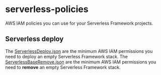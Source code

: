 # serverless-policies

AWS IAM policies you can use for your Serverless Framework projects.

## Serverless deploy

The [ServerlessDeploy.json](./policies/ServerlessDeploy.json) are the minimum AWS IAM permissions you need to deploy an empty Serverless Framework stack.
The [ServerlessBaseRemove.json](./policies/ServerlessBaseRemove.json) are the minimum AWS IAM permissions you need to **remove** an empty Serverless Framework stack.
